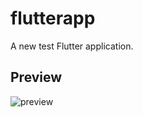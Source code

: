 # flutterapp

A new test Flutter application.

## Preview
![preview](https://i.ibb.co/mqjQ037/2020-05-04-17-36-06.png)
